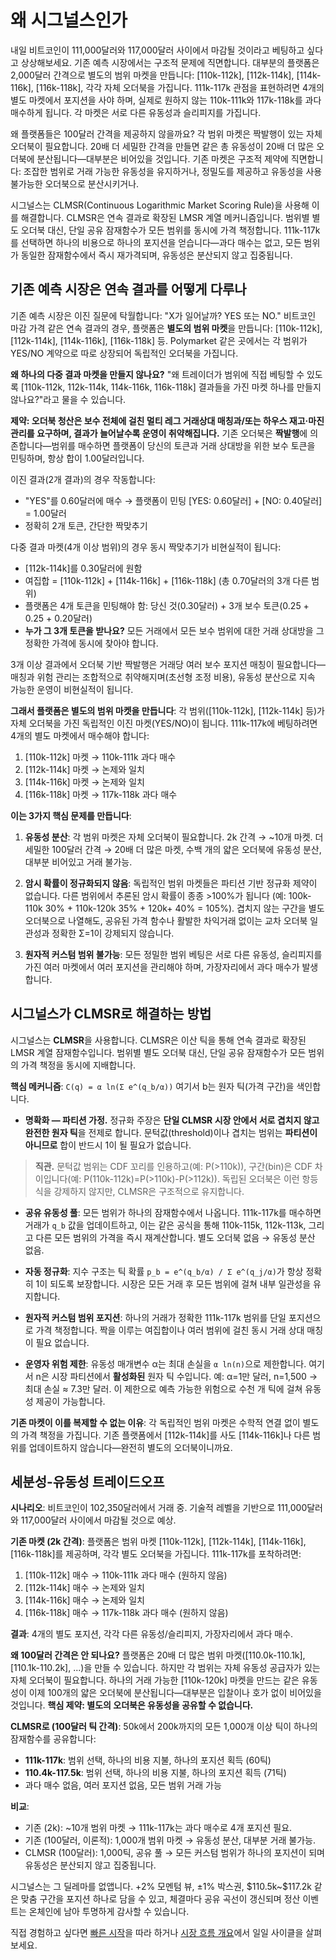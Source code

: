 # 왜 시그널스인가

내일 비트코인이 111,000달러와 117,000달러 사이에서 마감될 것이라고 베팅하고 싶다고 상상해보세요. 기존 예측 시장에서는 구조적 문제에 직면합니다. 대부분의 플랫폼은 2,000달러 간격으로 별도의 범위 마켓을 만듭니다: [110k-112k], [112k-114k], [114k-116k], [116k-118k], 각각 자체 오더북을 가집니다. 111k-117k 관점을 표현하려면 4개의 별도 마켓에서 포지션을 사야 하며, 실제로 원하지 않는 110k-111k와 117k-118k를 과다 매수하게 됩니다. 각 마켓은 서로 다른 유동성과 슬리피지를 가집니다.

왜 플랫폼들은 100달러 간격을 제공하지 않을까요? 각 범위 마켓은 짝발행이 있는 자체 오더북이 필요합니다. 20배 더 세밀한 간격을 만들면 같은 총 유동성이 20배 더 많은 오더북에 분산됩니다—대부분은 비어있을 것입니다. 기존 마켓은 구조적 제약에 직면합니다: 조잡한 범위로 거래 가능한 유동성을 유지하거나, 정밀도를 제공하고 유동성을 사용 불가능한 오더북으로 분산시키거나.

시그널스는 CLMSR(Continuous Logarithmic Market Scoring Rule)을 사용해 이를 해결합니다. CLMSR은 연속 결과로 확장된 LMSR 계열 메커니즘입니다. 범위별 별도 오더북 대신, 단일 공유 잠재함수가 모든 범위를 동시에 가격 책정합니다. 111k-117k를 선택하면 하나의 비용으로 하나의 포지션을 얻습니다—과다 매수는 없고, 모든 범위가 동일한 잠재함수에서 즉시 재가격되며, 유동성은 분산되지 않고 집중됩니다.

## 기존 예측 시장은 연속 결과를 어떻게 다루나

기존 예측 시장은 이진 질문에 탁월합니다: "X가 일어날까? YES 또는 NO." 비트코인 마감 가격 같은 연속 결과의 경우, 플랫폼은 **별도의 범위 마켓**을 만듭니다: [110k-112k], [112k-114k], [114k-116k], [116k-118k] 등. Polymarket 같은 곳에서는 각 범위가 YES/NO 계약으로 따로 상장되어 독립적인 오더북을 가집니다.

**왜 하나의 다중 결과 마켓을 만들지 않나요?** "왜 트레이더가 범위에 직접 베팅할 수 있도록 [110k-112k, 112k-114k, 114k-116k, 116k-118k] 결과들을 가진 마켓 하나를 만들지 않나요?"라고 물을 수 있습니다.

**제약: 오더북 청산은 보수 전체에 걸친 멀티 레그 거래상대 매칭과/또는 하우스 재고·마진 관리를 요구하며, 결과가 늘어날수록 운영이 취약해집니다.** 기존 오더북은 **짝발행**에 의존합니다—범위를 매수하면 플랫폼이 당신의 토큰과 거래 상대방을 위한 보수 토큰을 민팅하며, 항상 합이 1.00달러입니다.

이진 결과(2개 결과)의 경우 작동합니다:

- "YES"를 0.60달러에 매수 → 플랫폼이 민팅 [YES: 0.60달러] + [NO: 0.40달러] = 1.00달러
- 정확히 2개 토큰, 간단한 짝맞추기

다중 결과 마켓(4개 이상 범위)의 경우 동시 짝맞추기가 비현실적이 됩니다:

- [112k-114k]를 0.30달러에 원함
- 여집합 = [110k-112k] + [114k-116k] + [116k-118k] (총 0.70달러의 3개 다른 범위)
- 플랫폼은 4개 토큰을 민팅해야 함: 당신 것(0.30달러) + 3개 보수 토큰(0.25 + 0.25 + 0.20달러)
- **누가 그 3개 토큰을 받나요?** 모든 거래에서 모든 보수 범위에 대한 거래 상대방을 그 정확한 가격에 동시에 찾아야 합니다.

3개 이상 결과에서 오더북 기반 짝발행은 거래당 여러 보수 포지션 매칭이 필요합니다—매칭과 위험 관리는 조합적으로 취약해지며(초선형 조정 비용), 유동성 분산으로 지속 가능한 운영이 비현실적이 됩니다.

**그래서 플랫폼은 별도의 범위 마켓을 만듭니다**: 각 범위([110k-112k], [112k-114k] 등)가 자체 오더북을 가진 독립적인 이진 마켓(YES/NO)이 됩니다. 111k-117k에 베팅하려면 4개의 별도 마켓에서 매수해야 합니다:

1. [110k-112k] 마켓 → 110k-111k 과다 매수
2. [112k-114k] 마켓 → 논제와 일치
3. [114k-116k] 마켓 → 논제와 일치
4. [116k-118k] 마켓 → 117k-118k 과다 매수

**이는 3가지 핵심 문제를 만듭니다**:

1. **유동성 분산**: 각 범위 마켓은 자체 오더북이 필요합니다. 2k 간격 → ~10개 마켓. 더 세밀한 100달러 간격 → 20배 더 많은 마켓, 수백 개의 얇은 오더북에 유동성 분산, 대부분 비어있고 거래 불가능.

2. **암시 확률이 정규화되지 않음**: 독립적인 범위 마켓들은 파티션 기반 정규화 제약이 없습니다. 다른 범위에서 추론된 암시 확률이 종종 >100%가 됩니다 (예: 100k-110k 30% + 110k-120k 35% + 120k+ 40% = 105%). 겹치지 않는 구간을 별도 오더북으로 나열해도, 공유된 가격 함수나 활발한 차익거래 없이는 교차 오더북 일관성과 정확한 Σ=1이 강제되지 않습니다.

3. **원자적 커스텀 범위 불가능**: 모든 정밀한 범위 베팅은 서로 다른 유동성, 슬리피지를 가진 여러 마켓에서 여러 포지션을 관리해야 하며, 가장자리에서 과다 매수가 발생합니다.

## 시그널스가 CLMSR로 해결하는 방법

시그널스는 **CLMSR**을 사용합니다. CLMSR은 이산 틱을 통해 연속 결과로 확장된 LMSR 계열 잠재함수입니다. 범위별 별도 오더북 대신, 단일 공유 잠재함수가 모든 범위의 가격 책정을 동시에 지배합니다.

**핵심 메커니즘**: `C(q) = α ln(Σ e^(q_b/α))` 여기서 b는 원자 틱(가격 구간)을 색인합니다.

- **명확화 — 파티션 가정.** 정규화 주장은 **단일 CLMSR 시장 안에서 서로 겹치지 않고 완전한 원자 틱**을 전제로 합니다. 문턱값(threshold)이나 겹치는 범위는 **파티션이 아니므로** 합이 반드시 1이 될 필요가 없습니다.

> **직관.** 문턱값 범위는 CDF 꼬리를 인용하고(예: P(>110k)), 구간(bin)은 CDF 차이입니다(예: P(110k-112k)=P(>110k)-P(>112k)). 독립된 오더북은 이런 항등식을 강제하지 않지만, CLMSR은 구조적으로 유지합니다.

- **공유 유동성 풀**: 모든 범위가 하나의 잠재함수에서 나옵니다. 111k-117k를 매수하면 거래가 `q_b` 값을 업데이트하고, 이는 같은 공식을 통해 110k-115k, 112k-113k, 그리고 다른 모든 범위의 가격을 즉시 재계산합니다. 별도 오더북 없음 → 유동성 분산 없음.

- **자동 정규화**: 지수 구조는 틱 확률 `p_b = e^(q_b/α) / Σ e^(q_j/α)`가 항상 정확히 1이 되도록 보장합니다. 시장은 모든 거래 후 모든 범위에 걸쳐 내부 일관성을 유지합니다.

- **원자적 커스텀 범위 포지션**: 하나의 거래가 정확한 111k-117k 범위를 단일 포지션으로 가격 책정합니다. 짝을 이루는 여집합이나 여러 범위에 걸친 동시 거래 상대 매칭이 필요 없습니다.

- **운영자 위험 제한**: 유동성 매개변수 α는 최대 손실을 `α ln(n)`으로 제한합니다. 여기서 n은 시장 파티션에서 **활성화된** 원자 틱 수입니다. 예: α=1만 달러, n=1,500 → 최대 손실 ≈ 7.3만 달러. 이 제한으로 예측 가능한 위험으로 수천 개 틱에 걸쳐 유동성 제공이 가능합니다.

**기존 마켓이 이를 복제할 수 없는 이유**: 각 독립적인 범위 마켓은 수학적 연결 없이 별도의 가격 책정을 가집니다. 기존 플랫폼에서 [112k-114k]를 사도 [114k-116k]나 다른 범위를 업데이트하지 않습니다—완전히 별도의 오더북이니까요.

## 세분성-유동성 트레이드오프

**시나리오**: 비트코인이 102,350달러에서 거래 중. 기술적 레벨을 기반으로 111,000달러와 117,000달러 사이에서 마감될 것으로 예상.

**기존 마켓 (2k 간격)**: 플랫폼은 범위 마켓 [110k-112k], [112k-114k], [114k-116k], [116k-118k]를 제공하며, 각각 별도 오더북을 가집니다. 111k-117k를 포착하려면:

1. [110k-112k] 매수 → 110k-111k 과다 매수 (원하지 않음)
2. [112k-114k] 매수 → 논제와 일치
3. [114k-116k] 매수 → 논제와 일치
4. [116k-118k] 매수 → 117k-118k 과다 매수 (원하지 않음)

**결과**: 4개의 별도 포지션, 각각 다른 유동성/슬리피지, 가장자리에서 과다 매수.

**왜 100달러 간격은 안 되나요?** 플랫폼은 20배 더 많은 범위 마켓([110.0k-110.1k], [110.1k-110.2k], ...)을 만들 수 있습니다. 하지만 각 범위는 자체 유동성 공급자가 있는 자체 오더북이 필요합니다. 하나의 거래 가능한 [110k-120k] 마켓을 만드는 같은 유동성이 이제 100개의 얇은 오더북에 분산됩니다—대부분은 입찰이나 호가 없이 비어있을 것입니다. **핵심 제약: 별도의 오더북은 유동성을 공유할 수 없습니다.**

**CLMSR로 (100달러 틱 간격)**: 50k에서 200k까지의 모든 1,000개 이상 틱이 하나의 잠재함수를 공유합니다:

- **111k-117k**: 범위 선택, 하나의 비용 지불, 하나의 포지션 획득 (60틱)
- **110.4k-117.5k**: 범위 선택, 하나의 비용 지불, 하나의 포지션 획득 (71틱)
- 과다 매수 없음, 여러 포지션 없음, 모든 범위 거래 가능

**비교**:

- 기존 (2k): ~10개 범위 마켓 → 111k-117k는 과다 매수로 4개 포지션 필요.
- 기존 (100달러, 이론적): 1,000개 범위 마켓 → 유동성 분산, 대부분 거래 불가능.
- CLMSR (100달러): 1,000틱, 공유 풀 → 모든 커스텀 범위가 하나의 포지션이 되며 유동성은 분산되지 않고 집중됩니다.

시그널스는 그 딜레마를 없앱니다. +2% 모멘텀 뷰, ±1% 박스권, \$110.5k~\$117.2k 같은 맞춤 구간을 포지션 하나로 담을 수 있고, 체결마다 공유 곡선이 갱신되며 정산 이벤트는 온체인에 남아 투명하게 감사할 수 있습니다.

직접 경험하고 싶다면 [빠른 시작](../quickstart/index.md)을 따라 하거나 [시장 흐름 개요](./market-flow-overview.md)에서 일일 사이클을 살펴보세요.
